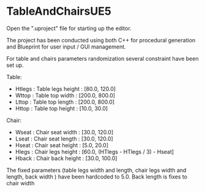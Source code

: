 # TableAndChairsUE5

Open the ".uproject" file for starting up the editor.

The project has been conducted using both C++ for procedural generation and Blueprint for user input / GUI management.

For table and chairs  parameters randomization several constraint have been set up.

Table:

* 	Htlegs : Table legs height : [80.0, 120.0]
* 	Wttop : Table top width : [200.0, 800.0]
* 	Lttop : Table top length : [200.0, 800.0]
* 	Httop : Table top height : [10.0, 30.0]

Chair:

* 	Wseat : Chair seat width : [30.0, 120.0]
* 	Lseat : Chair seat length : [30.0, 120.0]
* 	Hseat : Chair seat height : [5.0, 20.0]
* 	Hlegs : Chair legs height : [60.0, (HTlegs - HTlegs / 3) - Hseat]
* 	Hback : Chair back height : [30.0, 100.0]


The fixed parameters (table legs width and length, chair legs width and length, back width ) have been hardcoded to 5.0.
Back length is fixes to chair width 